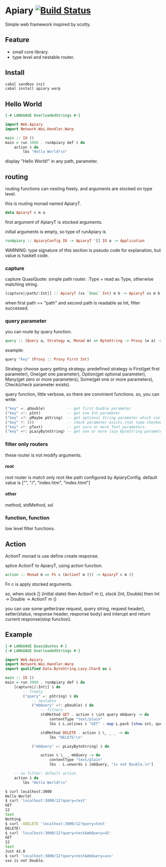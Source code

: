 Apiary [![Build Status](https://travis-ci.org/philopon/apiary.svg?branch=master)](https://travis-ci.org/philopon/apiary)
====
Simple web framework inspired by scotty.

Feature
----
* small core library.
* type level and nestable router.

Install
----
```bash
cabal sandbox init
cabal install apiary warp
```

Hello World
----
```haskell
{-# LANGUAGE OverloadedStrings #-}

import Web.Apiary
import Network.Wai.Handler.Warp

main :: IO ()
main = run 3000 . runApiary def $ do
    action $ do
        lbs "Hello World!\n"
```
display "Hello World!" in any path, parameter.

routing
----
routing functions can nesting freely. and arguments are stocked on type level.

this is routing monad named ApiaryT.

```haskell
data ApiaryT c m a
```

first argument of ApiaryT is stocked arguments.

initial arguments is empty, so type of runApiary is

```haskell
runApiary :: ApiaryConfig IO -> ApiaryT '[] IO a -> Application
```

WARNING: type signature of this section is pseudo code for explanation, but value is haskell code.

### capture

capture QuasiQuote: simple path router. :Type = read as Type, otherwise matching string.

```haskell
[capture|/path/:Int|] :: ApiaryT (xs `Snoc` Int) m b -> ApiaryT xs m b
```

when first path == "path" and second path is readable as Int, filter successed.

### query parameter

you can route by query function.

```haskell
query :: (Query a, Strategy w, Monad m) => ByteString -> Proxy (w a) -> ApiaryT (SNext w as a) m b -> ApiaryT as m b 
```

example:

```haskell
query "key" (Proxy :: Proxy First Int)
```

Strategy choose query getting strategy. predefined strategy is First(get first parameter), One(get one parameter), Option(get optional parameter), Many(get zero or more parameters), Some(get one or more parameters), Check(check parameter exists).

query function, little verbose, so there are convinient functions. so, you can write:

```haskell
("key" =: pDouble)          -- get first Double parameter
("key" =!: pInt)            -- get one Int parameter
("key" =?: pMaybe pString)  -- get optional String parameter which can ommit value.
("key" ?: ())               -- check parameter exists.(not type checked)
("key" =*: pText)           -- get zero or more Text parameters.
("key" =*: pLazyByteString) -- get one or more lazy ByteString parameters.
```

### filter only routers
these router is not modify arguments.

#### root
root router is match only root like path configured by ApiaryConfig. 
default value is ["", "/", "index.htm", "index.html"]

#### other
method, stdMethod, ssl

### function, function
low level filter functions.

Action
----
ActionT monad is use define create response.

splice ActionT to ApiaryT, using action function.

```haskell
action :: Monad m => Fn c (ActionT m ()) -> ApiaryT c m () 
```

Fn c is apply stocked arguments.

so, when stock [] (initlal state) then ActionT m (),
         stock [Int, Double]      then Int -> Double -> ActionT m ()

you can use some getter(raw request, query string, request header),
setter(status, response header, response body) 
and interupt and return current response(stop function).

Example
----
```haskell
{-# LANGUAGE QuasiQuotes #-}
{-# LANGUAGE OverloadedStrings #-}

import Web.Apiary
import Network.Wai.Handler.Warp
import qualified Data.ByteString.Lazy.Char8 as L

main :: IO ()
main = run 3000 . runApiary def $ do
    [capture|/:Int|] $ do
        -- freely
        ("query" =: pString) $ do
            -- nestable
            ("mbQuery" =?: pDouble) $ do
                -- filters
                stdMethod GET . action $ \int query mbQuery -> do
                    contentType "text/plain"
                    lbs $ L.unlines $ "GET" : map L.pack [show int, query, show mbQuery]

                stdMethod DELETE . action $ \_ _ _ -> do
                    lbs "DELETE!\n"

            ("mbQuery" =: pLazyByteString) $ do

                action $ \_ _ mbQuery -> do
                    contentType "text/plain"
                    lbs . L.unwords $ [mbQuery, "is not Double.\n"]

    -- no filter: default action
    action $ do
        lbs "Hello World!\n"
```

```bash
$ curl localhost:3000
Hello World!
$ curl 'localhost:3000/12?query=test'
GET
12
test
Nothing
$ curl -XDELETE 'localhost:3000/12?query=test'
DELETE!
$ curl 'localhost:3000/12?query=test&mbQuery=42'
GET
12
test
Just 42.0
$ curl 'localhost:3000/12?query=test&mbQuery=xxx'
xxx is not Double.
```
